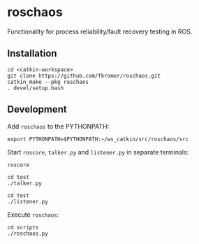 # roschaos
Functionality for process reliability/fault recovery testing in ROS.

## Installation

    cd <catkin-workspace>
    git clone https://github.com/fkromer/roschaos.git
    catkin_make --pkg roschaos
    . devel/setup.bash

## Development

Add `roschaos` to the PYTHONPATH:

    export PYTHONPATH=$PYTHONPATH:~/ws_catkin/src/roschaos/src

Start `roscore`, `talker.py` and `listener.py` in separate terminals:

    roscore

    cd test
    ./talker.py

    cd test
    ./listener.py

Execute `roschaos`:

    cd scripts
    ./roschaos.py
